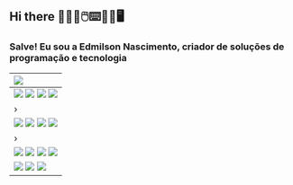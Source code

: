## Hi there 👨🏽‍💻🖱️⌨️💾💾🖥️

### Salve! Eu sou a Edmilson Nascimento, criador de soluções de programação e tecnologia <i class="fas fa-desktop"></i>

| <a href="https://instagram.com/edmilson_nascimento" target="_blank"><img src="https://img.shields.io/badge/SAP-0FAAFF?style=for-the-badge&logo=sap&logoColor=white" target="_blank"></a> |
| :--- |
| <img src="https://img.shields.io/badge/JavaScript-323330?style=for-the-badge&logo=javascript&logoColor=F7DF1E" target="_blank"> <img src="https://img.shields.io/badge/MySQL-005C84?style=for-the-badge&logo=mysql&logoColor=white" target="_blank"> <img src="https://img.shields.io/badge/PHP-777BB4?style=for-the-badge&logo=php&logoColor=white" target="_blank"> <img src="https://img.shields.io/badge/HTML5-E34F26?style=for-the-badge&logo=html5&logoColor=white" target="_blank"> |
| › |
| <img src="https://img.shields.io/badge/GIT-E44C30?style=for-the-badge&logo=git&logoColor=white" target="_blank"> <img src="https://img.shields.io/badge/GitHub-100000?style=for-the-badge&logo=github&logoColor=white" target="_blank"> <img src="https://img.shields.io/badge/GitLab-330F63?style=for-the-badge&logo=gitlab&logoColor=white" target="_blank">  <img src="https://img.shields.io/badge/Azure_DevOps-0078D7?style=for-the-badge&logo=azure-devops&logoColor=white" target="_blank"> | 
| › | 
| <a href="https://instagram.com/edmilson_nascimento" target="_blank"><img src="https://img.shields.io/badge/-Instagram-%23E4405F?style=for-the-badge&logo=instagram&logoColor=white" target="_blank"></a> <a href="https://facebook.com/nascimento.edmilson" target="_blank"><img src="https://img.shields.io/badge/Facebook-1877F2?style=for-the-badge&logo=facebook&logoColor=white" target="_blank"></a> <a href="https://discord.gg/edmilson2706" target="_blank"><img src="https://img.shields.io/badge/Discord-7289DA?style=for-the-badge&logo=discord&logoColor=white" target="_blank"></a> <a href = "mailto:nascimento@abapconsulting.com.br"><img src="https://img.shields.io/badge/-Gmail-%23333?style=for-the-badge&logo=gmail&logoColor=white" target="_blank"></a> |
| <a href="https://www.linkedin.com/in/nascimentoedmilson" target="_blank"><img src="https://img.shields.io/badge/-LinkedIn-%230077B5?style=for-the-badge&logo=linkedin&logoColor=white" target="_blank"></a> <a href="https://www.linkedin.com/in/nascimentoedmilson" target="_blank"><img src="https://img.shields.io/badge/ChatGPT-74aa9c?style=for-the-badge&logo=openai&logoColor=white" target="_blank"></a> <a href="https://www.linkedin.com/in/nascimentoedmilson" target="_blank"><img src="https://img.shields.io/badge/Telegram-2CA5E0?style=for-the-badge&logo=telegram&logoColor=white" target="_blank"></a> |